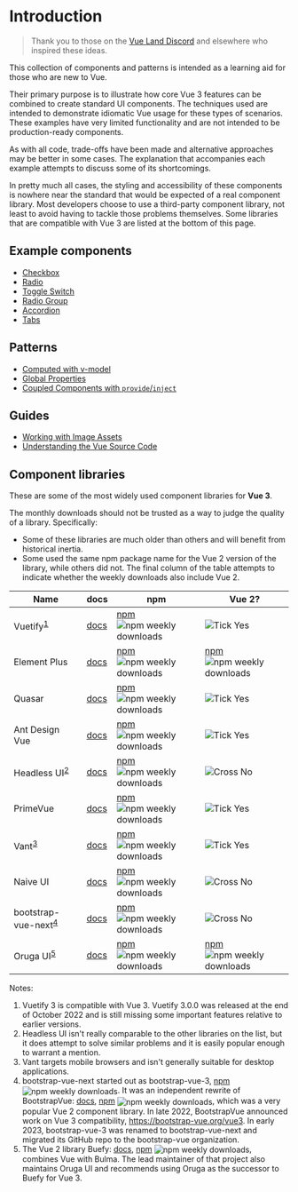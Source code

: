 # Introduction

> Thank you to those on the [Vue Land Discord](https://chat.vuejs.org/) and elsewhere who inspired these ideas.

This collection of components and patterns is intended as a learning aid for those who are new to Vue.

Their primary purpose is to illustrate how core Vue 3 features can be combined to create standard UI components. The techniques used are intended to demonstrate idiomatic Vue usage for these types of scenarios. These examples have very limited functionality and are not intended to be production-ready components.

As with all code, trade-offs have been made and alternative approaches may be better in some cases. The explanation that accompanies each example attempts to discuss some of its shortcomings.

In pretty much all cases, the styling and accessibility of these components is nowhere near the standard that would be expected of a real component library. Most developers choose to use a third-party component library, not least to avoid having to tackle those problems themselves. Some libraries that are compatible with Vue 3 are listed at the bottom of this page.

## Example components

* [Checkbox](./components/checkbox.html)
* [Radio](./components/radio.html)
* [Toggle Switch](./components/toggle-switch.html)
* [Radio Group](./components/radio-group.html)
* [Accordion](./components/accordion.html)
* [Tabs](./components/tabs.html)

## Patterns

* [Computed with v-model](./patterns/computed-v-model.html)
* [Global Properties](./patterns/global-properties.html)
* [Coupled Components with `provide`/`inject`](./patterns/coupled-components-with-provide-inject.html)

## Guides

* [Working with Image Assets](./guides/working-with-image-assets.html)
* [Understanding the Vue Source Code](./advanced/understanding-the-vue-source-code.html)

## Component libraries

These are some of the most widely used component libraries for **Vue 3**.

The monthly downloads should not be trusted as a way to judge the quality of a library. Specifically:
* Some of these libraries are much older than others and will benefit from historical inertia.
* Some used the same npm package name for the Vue 2 version of the library, while others did not. The final column of the table attempts to indicate whether the weekly downloads also include Vue 2.

<style>
img[src^="https://img.shields.io"] {
  vertical-align: middle;
}
</style>
<script setup>
const cross = './images/cross.svg'
const tick = './images/tick.svg'
</script>

<table>
  <thead>
    <tr><th>Name</th><th>docs</th><th>npm</th><th>Vue 2?</th></tr>
  </thead>  
  <tbody>
    <tr>
      <td>Vuetify<sup><a href="#component-libraries-notes">1</a></sup></td>
      <td><a href="https://next.vuetifyjs.com/en/introduction/why-vuetify/" target="_blank" rel="noopener noreferrer">docs</a></td>
      <td><a href="https://www.npmjs.com/package/vuetify" target="_blank" rel="noopener noreferrer">npm</a> <img alt="npm weekly downloads" src="https://img.shields.io/npm/dm/vuetify?color=%235588cc&label="></td>
      <td><img :src="tick" alt="Tick">&nbsp;Yes</td>
    </tr>
    <tr>
      <td>Element Plus</td>
      <td><a href="https://element-plus.org/en-US/" target="_blank" rel="noopener noreferrer">docs</a></td>
      <td><a href="https://www.npmjs.com/package/element-plus" target="_blank" rel="noopener noreferrer">npm</a> <img alt="npm weekly downloads" src="https://img.shields.io/npm/dm/element-plus?color=%235588cc&label="></td>
      <td><a href="https://www.npmjs.com/package/element-ui" target="_blank" rel="noopener noreferrer">npm</a> <img alt="npm weekly downloads" src="https://img.shields.io/npm/dm/element-ui?color=%235588cc&label="></td>
    </tr>
    <tr>
      <td>Quasar</td>
      <td><a href="https://quasar.dev/vue-components/" target="_blank" rel="noopener noreferrer">docs</a></td>
      <td><a href="https://www.npmjs.com/package/quasar" target="_blank" rel="noopener noreferrer">npm</a> <img alt="npm weekly downloads" src="https://img.shields.io/npm/dm/quasar?color=%235588cc&label="></td>
      <td><img :src="tick" alt="Tick">&nbsp;Yes</td>
    </tr>
    <tr>
      <td>Ant Design Vue</td>
      <td><a href="https://www.antdv.com/components/overview/" target="_blank" rel="noopener noreferrer">docs</a></td>
      <td><a href="https://www.npmjs.com/package/ant-design-vue" target="_blank" rel="noopener noreferrer">npm</a> <img alt="npm weekly downloads" src="https://img.shields.io/npm/dm/ant-design-vue?color=%235588cc&label="></td>
      <td><img :src="tick" alt="Tick">&nbsp;Yes</td>
    </tr>
    <tr>
      <td>Headless UI<sup><a href="#component-libraries-notes">2</a></sup></td>
      <td><a href="https://headlessui.dev/" target="_blank" rel="noopener noreferrer">docs</a></td>
      <td><a href="https://www.npmjs.com/package/@headlessui/vue" target="_blank" rel="noopener noreferrer">npm</a> <img alt="npm weekly downloads" src="https://img.shields.io/npm/dm/@headlessui/vue?color=%235588cc&label="></td>
      <td><img :src="cross" alt="Cross">&nbsp;No</td>
    </tr>
    <tr>
      <td>PrimeVue</td>
      <td><a href="https://primefaces.org/primevue/setup" target="_blank" rel="noopener noreferrer">docs</a></td>
      <td><a href="https://www.npmjs.com/package/primevue" target="_blank" rel="noopener noreferrer">npm</a> <img alt="npm weekly downloads" src="https://img.shields.io/npm/dm/primevue?color=%235588cc&label="></td>
      <td><img :src="tick" alt="Tick">&nbsp;Yes</td>
    </tr>
    <tr>
      <td>Vant<sup><a href="#component-libraries-notes">3</a></sup></td>
      <td><a href="https://vant-ui.github.io/vant" target="_blank" rel="noopener noreferrer">docs</a></td>
      <td><a href="https://www.npmjs.com/package/vant" target="_blank" rel="noopener noreferrer">npm</a> <img alt="npm weekly downloads" src="https://img.shields.io/npm/dm/vant?color=%235588cc&label="></td>
      <td><img :src="tick" alt="Tick">&nbsp;Yes</td>
    </tr>
    <tr>
      <td>Naive UI</td>
      <td><a href="https://www.naiveui.com/" target="_blank" rel="noopener noreferrer">docs</a></td>
      <td><a href="https://www.npmjs.com/package/naive-ui" target="_blank" rel="noopener noreferrer">npm</a> <img alt="npm weekly downloads" src="https://img.shields.io/npm/dm/naive-ui?color=%235588cc&label="></td>
      <td><img :src="cross" alt="Cross">&nbsp;No</td>
    </tr>
    <tr>
      <td>bootstrap-vue-next<sup><a href="#component-libraries-notes">4</a></sup></td>
      <td><a href="https://bootstrap-vue.github.io/bootstrap-vue-next/" target="_blank" rel="noopener noreferrer">docs</a></td>
      <td><a href="https://www.npmjs.com/package/bootstrap-vue-next" target="_blank" rel="noopener noreferrer">npm</a> <img alt="npm weekly downloads" src="https://img.shields.io/npm/dm/bootstrap-vue-next?color=%235588cc&label="></td>
      <td><img :src="cross" alt="Cross">&nbsp;No</td>
    </tr>
    <tr>
      <td>Oruga UI<sup><a href="#component-libraries-notes">5</a></sup></td>
      <td><a href="https://oruga.io/documentation/" target="_blank" rel="noopener noreferrer">docs</a></td>
      <td><a href="https://www.npmjs.com/package/@oruga-ui/oruga-next" target="_blank" rel="noopener noreferrer">npm</a> <img alt="npm weekly downloads" src="https://img.shields.io/npm/dm/@oruga-ui/oruga-next?color=%235588cc&label="></td>
      <td><a href="https://www.npmjs.com/package/@oruga-ui/oruga" target="_blank" rel="noopener noreferrer">npm</a> <img alt="npm weekly downloads" src="https://img.shields.io/npm/dm/@oruga-ui/oruga?color=%235588cc&label="></td>
    </tr>
  </tbody>
</table>

<div id="component-libraries-notes"></div>

Notes:

1. Vuetify 3 is compatible with Vue 3. Vuetify 3.0.0 was released at the end of October 2022 and is still missing some important features relative to earlier versions.
2. Headless UI isn't really comparable to the other libraries on the list, but it does attempt to solve similar problems and it is easily popular enough to warrant a mention.
3. Vant targets mobile browsers and isn't generally suitable for desktop applications.
4. bootstrap-vue-next started out as bootstrap-vue-3, <a href="https://www.npmjs.com/package/bootstrap-vue-3" target="_blank" rel="noopener noreferrer">npm</a> <img alt="npm weekly downloads" src="https://img.shields.io/npm/dm/bootstrap-vue-3?color=%235588cc&label=">. It was an independent rewrite of BootstrapVue: <a href="https://bootstrap-vue.org/" target="_blank" rel="noopener noreferrer">docs</a>, <a href="https://www.npmjs.com/package/bootstrap-vue" target="_blank" rel="noopener noreferrer">npm</a> <img alt="npm weekly downloads" src="https://img.shields.io/npm/dm/bootstrap-vue?color=%235588cc&label=">, which was a very popular Vue 2 component library. In late 2022, BootstrapVue announced work on Vue 3 compatibility, <https://bootstrap-vue.org/vue3>. In early 2023, bootstrap-vue-3 was renamed to bootstrap-vue-next and migrated its GitHub repo to the bootstrap-vue organization.    
5. The Vue 2 library Buefy: <a href="https://buefy.org/" target="_blank" rel="noopener noreferrer">docs</a>, <a href="https://www.npmjs.com/package/buefy" target="_blank" rel="noopener noreferrer">npm</a> <img alt="npm weekly downloads" src="https://img.shields.io/npm/dm/buefy?color=%235588cc&label=">, combines Vue with Bulma. The lead maintainer of that project also maintains Oruga UI and recommends using Oruga as the successor to Buefy for Vue 3.

